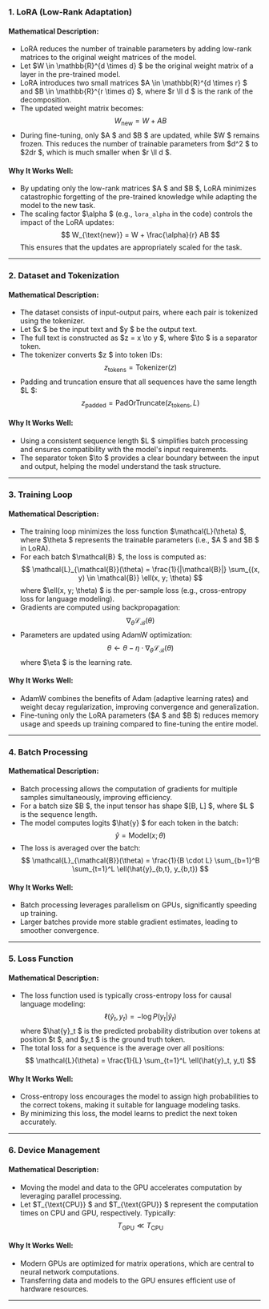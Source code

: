 ### 1. **LoRA (Low-Rank Adaptation)**

#### Mathematical Description:
- LoRA reduces the number of trainable parameters by adding low-rank matrices to the original weight matrices of the model.
- Let $W \in \mathbb{R}^{d \times d} $ be the original weight matrix of a layer in the pre-trained model.
- LoRA introduces two small matrices $A \in \mathbb{R}^{d \times r} $ and $B \in \mathbb{R}^{r \times d} $, where $r \ll d $ is the rank of the decomposition.
- The updated weight matrix becomes:
  $$
  W_{\text{new}} = W + AB
  $$
- During fine-tuning, only $A $ and $B $ are updated, while $W $ remains frozen. This reduces the number of trainable parameters from $d^2 $ to $2dr $, which is much smaller when $r \ll d $.

#### Why It Works Well:
- By updating only the low-rank matrices $A $ and $B $, LoRA minimizes catastrophic forgetting of the pre-trained knowledge while adapting the model to the new task.
- The scaling factor $\alpha $ (e.g., `lora_alpha` in the code) controls the impact of the LoRA updates:
  $$
  W_{\text{new}} = W + \frac{\alpha}{r} AB
  $$
  This ensures that the updates are appropriately scaled for the task.

---

### 2. **Dataset and Tokenization**

#### Mathematical Description:
- The dataset consists of input-output pairs, where each pair is tokenized using the tokenizer.
- Let $x $ be the input text and $y $ be the output text.
- The full text is constructed as $z = x \to y $, where $\to $ is a separator token.
- The tokenizer converts $z $ into token IDs:
  $$
  z_{\text{tokens}} = \text{Tokenizer}(z)
  $$
- Padding and truncation ensure that all sequences have the same length $L $:
  $$
  z_{\text{padded}} = \text{PadOrTruncate}(z_{\text{tokens}}, L)
  $$

#### Why It Works Well:
- Using a consistent sequence length $L $ simplifies batch processing and ensures compatibility with the model's input requirements.
- The separator token $\to $ provides a clear boundary between the input and output, helping the model understand the task structure.

---

### 3. **Training Loop**

#### Mathematical Description:
- The training loop minimizes the loss function $\mathcal{L}(\theta) $, where $\theta $ represents the trainable parameters (i.e., $A $ and $B $ in LoRA).
- For each batch $\mathcal{B} $, the loss is computed as:
  $$
  \mathcal{L}_{\mathcal{B}}(\theta) = \frac{1}{|\mathcal{B}|} \sum_{(x, y) \in \mathcal{B}} \ell(x, y; \theta)
  $$
  where $\ell(x, y; \theta) $ is the per-sample loss (e.g., cross-entropy loss for language modeling).
- Gradients are computed using backpropagation:
  $$
  \nabla_\theta \mathcal{L}_{\mathcal{B}}(\theta)
  $$
- Parameters are updated using AdamW optimization:
  $$
  \theta \leftarrow \theta - \eta \cdot \nabla_\theta \mathcal{L}_{\mathcal{B}}(\theta)
  $$
  where $\eta $ is the learning rate.

#### Why It Works Well:
- AdamW combines the benefits of Adam (adaptive learning rates) and weight decay regularization, improving convergence and generalization.
- Fine-tuning only the LoRA parameters ($A $ and $B $) reduces memory usage and speeds up training compared to fine-tuning the entire model.

---

### 4. **Batch Processing**

#### Mathematical Description:
- Batch processing allows the computation of gradients for multiple samples simultaneously, improving efficiency.
- For a batch size $B $, the input tensor has shape $[B, L] $, where $L $ is the sequence length.
- The model computes logits $\hat{y} $ for each token in the batch:
  $$
  \hat{y} = \text{Model}(x; \theta)
  $$
- The loss is averaged over the batch:
  $$
  \mathcal{L}_{\mathcal{B}}(\theta) = \frac{1}{B \cdot L} \sum_{b=1}^B \sum_{t=1}^L \ell(\hat{y}_{b,t}, y_{b,t})
  $$

#### Why It Works Well:
- Batch processing leverages parallelism on GPUs, significantly speeding up training.
- Larger batches provide more stable gradient estimates, leading to smoother convergence.

---

### 5. **Loss Function**

#### Mathematical Description:
- The loss function used is typically cross-entropy loss for causal language modeling:
  $$
  \ell(\hat{y}_t, y_t) = -\log P(y_t | \hat{y}_t)
  $$
  where $\hat{y}_t $ is the predicted probability distribution over tokens at position $t $, and $y_t $ is the ground truth token.
- The total loss for a sequence is the average over all positions:
  $$
  \mathcal{L}(\theta) = \frac{1}{L} \sum_{t=1}^L \ell(\hat{y}_t, y_t)
  $$

#### Why It Works Well:
- Cross-entropy loss encourages the model to assign high probabilities to the correct tokens, making it suitable for language modeling tasks.
- By minimizing this loss, the model learns to predict the next token accurately.

---

### 6. **Device Management**

#### Mathematical Description:
- Moving the model and data to the GPU accelerates computation by leveraging parallel processing.
- Let $T_{\text{CPU}} $ and $T_{\text{GPU}} $ represent the computation times on CPU and GPU, respectively. Typically:
  $$
  T_{\text{GPU}} \ll T_{\text{CPU}}
  $$

#### Why It Works Well:
- Modern GPUs are optimized for matrix operations, which are central to neural network computations.
- Transferring data and models to the GPU ensures efficient use of hardware resources.

---
